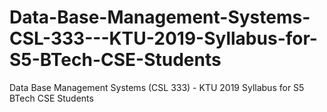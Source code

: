 # Data-Base-Management-Systems-CSL-333---KTU-2019-Syllabus-for-S5-BTech-CSE-Students
Data Base Management Systems (CSL 333) - KTU 2019 Syllabus for S5 BTech CSE Students
